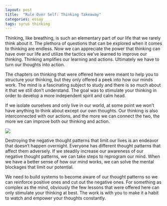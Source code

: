 ```yaml
---
layout: post
title:  "Rule Over Self: Thinking Takeaway"
categories: essay
tags: syrus thinking
---
```


Thinking, like breathing, is such an elementary part of our life that we rarely think about it. The plethora of questions that can be explored when it comes to thinking are endless. Now we can appreciate the power that thinking can have over our life and utilize the tactics we’ve learned to improve our thinking. Thinking amplifies our learning and actions. Ultimately we have to turn our thoughts into action.

The chapters on thinking that were offered here were meant to help you to structure your thinking, but they only offered a peek into how our minds work. The mind is a fascinating subject to study and there is so much about it that we still don’t understand. The goal was to stimulate your thinking in order to develop a more independent spirit and calm head.

If we isolate ourselves and only live in our world, at some point we won’t have anything to think about except our own thoughts. Our thinking is also interconnected with our actions, and the more we can connect the two, the more we can improve both our thinking and action.

<img src="http://note.link.com.de/media/thinking-takeaway.jpg" />

Destroying the negative thought patterns that limit our lives is an endeavor that doesn’t happen overnight. Everyone has different thought patterns that affect them adversely. If we steadily increase our awareness of our negative thought patterns, we can take steps to reprogram our mind. When we have a better sense of how our mind works, we can solve the mental blockages that limit our potential.

We need to build systems to become aware of our thought patterns so we can reinforce positive ones and cut out the negative ones. For something as complex as the mind, obviously the few lessons that were offered here can only stimulate your thinking at best. The work is with you to make it a habit to watch and empower your thoughts constantly.